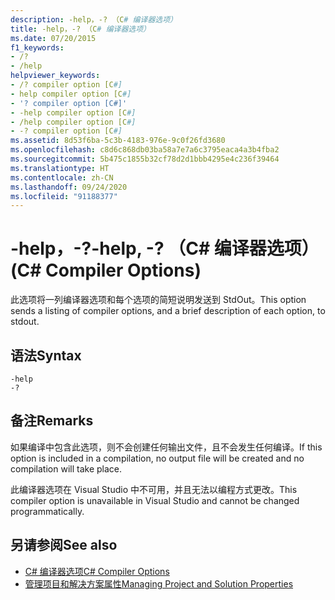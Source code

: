 ```yaml
---
description: -help，-? （C# 编译器选项）
title: -help，-? （C# 编译器选项）
ms.date: 07/20/2015
f1_keywords:
- /?
- /help
helpviewer_keywords:
- /? compiler option [C#]
- help compiler option [C#]
- '? compiler option [C#]'
- -help compiler option [C#]
- /help compiler option [C#]
- -? compiler option [C#]
ms.assetid: 8d53f6ba-5c3b-4183-976e-9c0f26fd3680
ms.openlocfilehash: c8d6c868db03ba58a7e7a6c3795eaca4a3b4fba2
ms.sourcegitcommit: 5b475c1855b32cf78d2d1bbb4295e4c236f39464
ms.translationtype: HT
ms.contentlocale: zh-CN
ms.lasthandoff: 09/24/2020
ms.locfileid: "91188377"
---
```

# <a name="-help---c-compiler-options"></a><span data-ttu-id="54e8f-105">-help，-?</span><span class="sxs-lookup"><span data-stu-id="54e8f-105">-help, -?</span></span> <span data-ttu-id="54e8f-106">（C# 编译器选项）</span><span class="sxs-lookup"><span data-stu-id="54e8f-106">(C# Compiler Options)</span></span>

<span data-ttu-id="54e8f-107">此选项将一列编译器选项和每个选项的简短说明发送到 StdOut。</span><span class="sxs-lookup"><span data-stu-id="54e8f-107">This option sends a listing of compiler options, and a brief description of each option, to stdout.</span></span>  
  
## <a name="syntax"></a><span data-ttu-id="54e8f-108">语法</span><span class="sxs-lookup"><span data-stu-id="54e8f-108">Syntax</span></span>  
  
```console  
-help  
-?  
```  
  
## <a name="remarks"></a><span data-ttu-id="54e8f-109">备注</span><span class="sxs-lookup"><span data-stu-id="54e8f-109">Remarks</span></span>  

 <span data-ttu-id="54e8f-110">如果编译中包含此选项，则不会创建任何输出文件，且不会发生任何编译。</span><span class="sxs-lookup"><span data-stu-id="54e8f-110">If this option is included in a compilation, no output file will be created and no compilation will take place.</span></span>  
  
 <span data-ttu-id="54e8f-111">此编译器选项在 Visual Studio 中不可用，并且无法以编程方式更改。</span><span class="sxs-lookup"><span data-stu-id="54e8f-111">This compiler option is unavailable in Visual Studio and cannot be changed programmatically.</span></span>  
  
## <a name="see-also"></a><span data-ttu-id="54e8f-112">另请参阅</span><span class="sxs-lookup"><span data-stu-id="54e8f-112">See also</span></span>

- [<span data-ttu-id="54e8f-113">C# 编译器选项</span><span class="sxs-lookup"><span data-stu-id="54e8f-113">C# Compiler Options</span></span>](./index.md)
- [<span data-ttu-id="54e8f-114">管理项目和解决方案属性</span><span class="sxs-lookup"><span data-stu-id="54e8f-114">Managing Project and Solution Properties</span></span>](/visualstudio/ide/managing-project-and-solution-properties)
